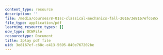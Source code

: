 ```yaml
---
content_type: resource
description: ''
file: /media/courses/8-01sc-classical-mechanics-fall-2016/3e8167efc68ce4135695840e767202be_x5WavAj2M8A.pdf
file_type: application/pdf
learning_resource_types: []
ocw_type: OCWFile
resourcetype: Document
title: 3play pdf file
uid: 3e8167ef-c68c-e413-5695-840e767202be
---
```

